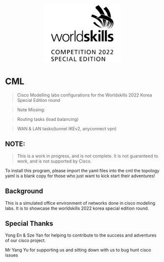 <h1 align="center">
    <img src="WSSE.png" style="width: 50%; height: auto;" alt="wsse">
</h1>

# CML
> Cisco Modelling labs configurations for the Worldskills 2022 Korea Special Edition round

> Note Missing:

> Routing tasks (load balancing)

> WAN & LAN tasks(tunnel IKEv2, anyconnect vpn)

## NOTE:

> This is a work in progress, and is not complete. It is not guaranteed to work, and is not supported by Cisco.

To install this program, please import the yaml files into the cml
the topology yaml is a blank copy for those who just want to kick start their adventures!

## Background

This is a simulated office environment of networks done in cisco modeling labs. It is to showcase the worldskills 2022 korea special edition round.

## Special Thanks
Yong En & Sze Yan for helping to contribute to the success and adventures of our cisco project.

Mr Yang Yu for supporting us and sitting down with us to bug hunt cisco issues

